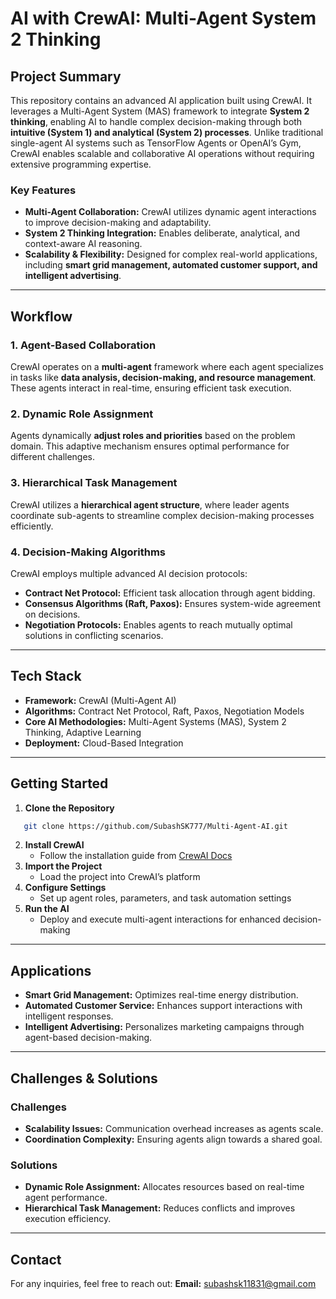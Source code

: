 # AI with CrewAI: Multi-Agent System 2 Thinking

## Project Summary
This repository contains an advanced AI application built using CrewAI. It leverages a Multi-Agent System (MAS) framework to integrate **System 2 thinking**, enabling AI to handle complex decision-making through both **intuitive (System 1) and analytical (System 2) processes**. Unlike traditional single-agent AI systems such as TensorFlow Agents or OpenAI’s Gym, CrewAI enables scalable and collaborative AI operations without requiring extensive programming expertise.

### Key Features
- **Multi-Agent Collaboration:** CrewAI utilizes dynamic agent interactions to improve decision-making and adaptability.
- **System 2 Thinking Integration:** Enables deliberate, analytical, and context-aware AI reasoning.
- **Scalability & Flexibility:** Designed for complex real-world applications, including **smart grid management, automated customer support, and intelligent advertising**.

---

## Workflow
### 1. Agent-Based Collaboration
CrewAI operates on a **multi-agent** framework where each agent specializes in tasks like **data analysis, decision-making, and resource management**. These agents interact in real-time, ensuring efficient task execution.

### 2. Dynamic Role Assignment
Agents dynamically **adjust roles and priorities** based on the problem domain. This adaptive mechanism ensures optimal performance for different challenges.

### 3. Hierarchical Task Management
CrewAI utilizes a **hierarchical agent structure**, where leader agents coordinate sub-agents to streamline complex decision-making processes efficiently.

### 4. Decision-Making Algorithms
CrewAI employs multiple advanced AI decision protocols:
- **Contract Net Protocol:** Efficient task allocation through agent bidding.
- **Consensus Algorithms (Raft, Paxos):** Ensures system-wide agreement on decisions.
- **Negotiation Protocols:** Enables agents to reach mutually optimal solutions in conflicting scenarios.

---

## Tech Stack
- **Framework:** CrewAI (Multi-Agent AI)
- **Algorithms:** Contract Net Protocol, Raft, Paxos, Negotiation Models
- **Core AI Methodologies:** Multi-Agent Systems (MAS), System 2 Thinking, Adaptive Learning
- **Deployment:** Cloud-Based Integration

---

## Getting Started
1. **Clone the Repository**
```sh
   git clone https://github.com/SubashSK777/Multi-Agent-AI.git
```
2. **Install CrewAI**
   - Follow the installation guide from [CrewAI Docs](https://docs.crewai.com)
3. **Import the Project**
   - Load the project into CrewAI’s platform
4. **Configure Settings**
   - Set up agent roles, parameters, and task automation settings
5. **Run the AI**
   - Deploy and execute multi-agent interactions for enhanced decision-making

---

## Applications
- **Smart Grid Management:** Optimizes real-time energy distribution.
- **Automated Customer Service:** Enhances support interactions with intelligent responses.
- **Intelligent Advertising:** Personalizes marketing campaigns through agent-based decision-making.

---

## Challenges & Solutions
### **Challenges**
- **Scalability Issues:** Communication overhead increases as agents scale.
- **Coordination Complexity:** Ensuring agents align towards a shared goal.

### **Solutions**
- **Dynamic Role Assignment:** Allocates resources based on real-time agent performance.
- **Hierarchical Task Management:** Reduces conflicts and improves execution efficiency.

---

## Contact
For any inquiries, feel free to reach out:
**Email:** subashsk11831@gmail.com
